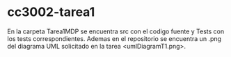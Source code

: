 # cc3002-tarea1

En la carpeta Tarea1MDP se encuentra src con el codigo fuente y Tests con los tests correspondientes.
Ademas en el repositorio se encuentra un .png del diagrama UML solicitado en la tarea <umlDiagramT1.png>.
